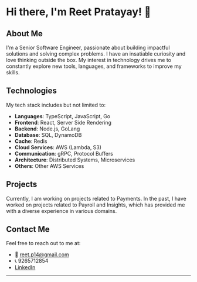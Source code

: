 # Hi there, I'm Reet Pratayay! 👋

## About Me
I'm a Senior Software Engineer, passionate about building impactful solutions and solving complex problems. I have an insatiable curiosity and love thinking outside the box. My interest in technology drives me to constantly explore new tools, languages, and frameworks to improve my skills.

## Technologies
My tech stack includes but not limited to:
- **Languages**: TypeScript, JavaScript, Go
- **Frontend**: React, Server Side Rendering
- **Backend**: Node.js, GoLang
- **Database**: SQL, DynamoDB
- **Cache**: Redis
- **Cloud Services**: AWS (Lambda, S3)
- **Communication**: gRPC, Protocol Buffers
- **Architecture**: Distributed Systems, Microservices
- **Others**: Other AWS Services

## Projects
Currently, I am working on projects related to Payments. In the past, I have worked on projects related to Payroll and Insights, which has provided me with a diverse experience in various domains.

## Contact Me
Feel free to reach out to me at:
- 📧 reet.p14@gmail.com
- 📞 9265712854
- [LinkedIn](https://linkedin.com/reetp1)

---
